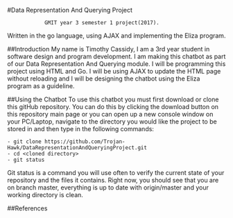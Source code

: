 #Data Representation And Querying Project

				GMIT year 3 semester 1 project(2017). 
Written in the go language, using AJAX and implementing the Eliza program.

##Introduction
My name is Timothy Cassidy, I am a 3rd year student in software design and 
program development. I am making this chatbot as part of our Data 
Representation And Querying module. I will be programming this project 
using HTML and Go. I will be using AJAX to update the HTML page without 
reloading and I will be designing the chatbot using the Eliza program as a 
guideline.
	
##Using the Chatbot
To use this chatbot you must first download or clone this gitHub repository.
You can do this by clicking the download button on this repository main page
or you can open up a new console window on your PC/Laptop, navigate to the 
directory you would like the project to be stored in and then type in the 
following commands:

	- git clone https://github.com/Trojan-Hawk/DataRepresentationAndQueryingProject.git
	- cd <cloned directory>
	- git status
	
Git status is a command you will use often to verify the current state of your 
repository and the files it contains. Right now, you should see that you are 
on branch master, everything is up to date with origin/master and your working 
directory is clean.

##References
						